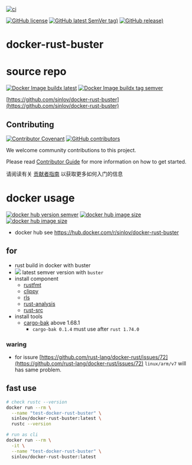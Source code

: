 [![ci](https://github.com/sinlov/docker-rust-buster/actions/workflows/ci.yml/badge.svg)](https://github.com/sinlov/docker-rust-buster/actions/workflows/ci.yml)

[![GitHub license](https://img.shields.io/github/license/sinlov/docker-rust-buster)](https://github.com/sinlov/docker-rust-buster)
[![GitHub latest SemVer tag)](https://img.shields.io/github/v/tag/sinlov/docker-rust-buster)](https://github.com/sinlov/docker-rust-buster/tags)
[![GitHub release)](https://img.shields.io/github/v/release/sinlov/docker-rust-buster)](https://github.com/sinlov/docker-rust-buster/releases)

# docker-rust-buster

# source repo

[![Docker Image buildx latest](https://github.com/sinlov/docker-rust-buster/actions/workflows/docker-image-latest.yml/badge.svg)](https://github.com/sinlov/docker-rust-buster/actions/workflows/docker-image-latest.yml)
[![Docker Image buildx tag semver](https://github.com/sinlov/docker-rust-buster/actions/workflows/docker-image-tag.yml/badge.svg)](https://github.com/sinlov/docker-rust-buster/actions/workflows/docker-image-tag.yml)

[https://github.com/sinlov/docker-rust-buster](https://github.com/sinlov/docker-rust-buster)

## Contributing

[![Contributor Covenant](https://img.shields.io/badge/contributor%20covenant-v1.4-ff69b4.svg)](.github/CONTRIBUTING_DOC/CODE_OF_CONDUCT.md)
[![GitHub contributors](https://img.shields.io/github/contributors/sinlov/docker-rust-buster)](https://github.com/sinlov/docker-rust-buster/graphs/contributors)

We welcome community contributions to this project.

Please read [Contributor Guide](.github/CONTRIBUTING_DOC/CONTRIBUTING.md) for more information on how to get started.

请阅读有关 [贡献者指南](.github/CONTRIBUTING_DOC/zh-CN/CONTRIBUTING.md) 以获取更多如何入门的信息

# docker usage

[![docker hub version semver](https://img.shields.io/docker/v/sinlov/docker-rust-buster?sort=semver)](https://hub.docker.com/r/sinlov/docker-rust-buster/tags?page=1&ordering=last_updated)
[![docker hub image size](https://img.shields.io/docker/image-size/sinlov/docker-rust-buster)](https://hub.docker.com/r/sinlov/docker-rust-buster)
[![docker hub image size](https://img.shields.io/docker/pulls/sinlov/docker-rust-buster)](https://hub.docker.com/r/sinlov/docker-rust-buster/tags?page=1&ordering=last_updated)

- docker hub see https://hub.docker.com/r/sinlov/docker-rust-buster

## for

- rust build in docker with buster
- [![](https://img.shields.io/docker/v/_/rust/buster?label=rust&logo=rust&style=social)](https://hub.docker.com/_/rust/tags?page=1&name=buster) latest semver version with `buster`
- install component
  - [rustfmt](https://github.com/rust-lang/rustfmt)
  - [clippy](https://doc.rust-lang.org/clippy/)
  - [rls](https://github.com/rust-lang/rls)
  - [rust-analysis](https://github.com/rust-lang/rust-analyzer)
  - [rust-src](https://github.com/rust-lang/rust)
- install tools
  - [cargo-bak](https://crates.io/crates/cargo-bak) above 1.68.1
    - `cargo-bak 0.1.4` must use after `rust 1.74.0`

### waring

- for issure [https://github.com/rust-lang/docker-rust/issues/72](https://github.com/rust-lang/docker-rust/issues/72) `linux/arm/v7` will has same problem.

## fast use

```sh
# check rustc --version
docker run --rm \
  --name "test-docker-rust-buster" \
  sinlov/docker-rust-buster:latest \
  rustc --version

# run as cli
docker run --rm \
  -it \
  --name "test-docker-rust-buster" \
  sinlov/docker-rust-buster:latest
```
